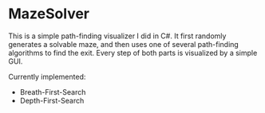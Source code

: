 # MazeSolver

This is a simple path-finding visualizer I did in C#.
It first randomly generates a solvable maze, and then uses one of several path-finding algorithms to find the exit.
Every step of both parts is visualized by a simple GUI.

Currently implemented:

 - Breath-First-Search
 - Depth-First-Search